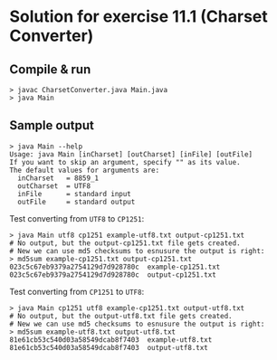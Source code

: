 Solution for exercise 11.1 (Charset Converter)
==============================================

Compile & run
-------------

``` shell
> javac CharsetConverter.java Main.java
> java Main
```

Sample output
-------------

``` shell
> java Main --help
Usage: java Main [inCharset] [outCharset] [inFile] [outFile]
If you want to skip an argument, specify "" as its value.
The default values for arguments are: 
  inCharset   = 8859_1
  outCharset  = UTF8
  inFile      = standard input
  outFile     = standard output
```

Test converting from `UTF8` to `CP1251`:
``` shell
> java Main utf8 cp1251 example-utf8.txt output-cp1251.txt
# No output, but the output-cp1251.txt file gets created.
# New we can use md5 checksums to esnusure the output is right:
> md5sum example-cp1251.txt output-cp1251.txt
023c5c67eb9379a2754129d7d928780c  example-cp1251.txt
023c5c67eb9379a2754129d7d928780c  output-cp1251.txt
```

Test converting from `CP1251` to `UTF8`:
``` shell
> java Main cp1251 utf8 example-cp1251.txt output-utf8.txt
# No output, but the output-utf8.txt file gets created.
# New we can use md5 checksums to esnusure the output is right:
> md5sum example-utf8.txt output-utf8.txt
81e61cb53c540d03a58549dcab8f7403  example-utf8.txt
81e61cb53c540d03a58549dcab8f7403  output-utf8.txt
```
